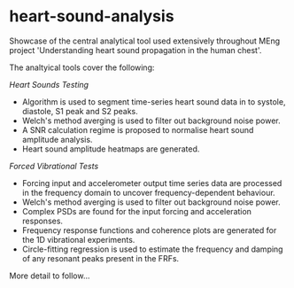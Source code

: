 # heart-sound-analysis
Showcase of the central analytical tool used extensively throughout MEng project 'Understanding heart sound propagation in the human chest'.

The analtyical tools cover the following:

*Heart Sounds Testing*

- Algorithm is used to segment time-series heart sound data in to systole, diastole, S1 peak and S2 peaks.
- Welch's method averging is used to filter out background noise power.
- A SNR calculation regime is proposed to normalise heart sound amplitude analysis.
- Heart sound amplitude heatmaps are generated.

*Forced Vibrational Tests*

- Forcing input and accelerometer output time series data are processed in the frequency domain to uncover frequency-dependent behaviour.
- Welch's method averging is used to filter out background noise power.
- Complex PSDs are found for the input forcing and acceleration responses.
- Frequency response functions and coherence plots are generated for the 1D vibrational experiments.
- Circle-fitting regression is used to estimate the frequency and damping of any resonant peaks present in the FRFs.


More detail to follow...
